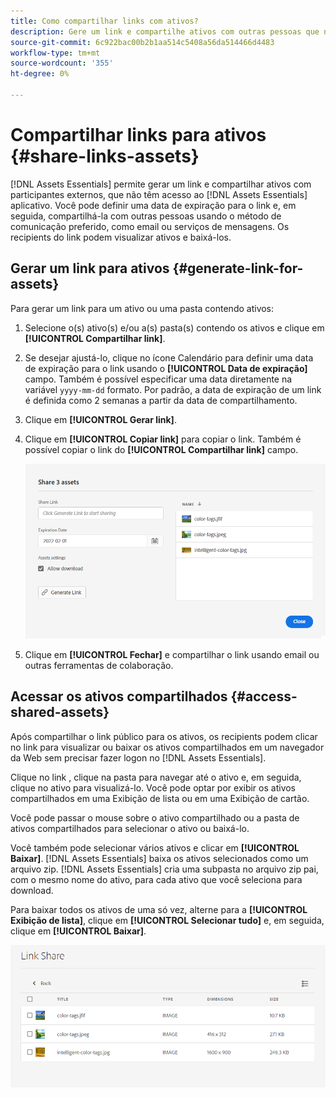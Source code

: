 ```yaml
---
title: Como compartilhar links com ativos?
description: Gere um link e compartilhe ativos com outras pessoas que não têm acesso ao [!DNL Assets Essentials] aplicativo.
source-git-commit: 6c922bac00b2b1aa514c5408a56da514466d4483
workflow-type: tm+mt
source-wordcount: '355'
ht-degree: 0%

---
```



# Compartilhar links para ativos {#share-links-assets}

[!DNL Assets Essentials] permite gerar um link e compartilhar ativos com participantes externos, que não têm acesso ao [!DNL Assets Essentials] aplicativo. Você pode definir uma data de expiração para o link e, em seguida, compartilhá-la com outras pessoas usando o método de comunicação preferido, como email ou serviços de mensagens. Os recipients do link podem visualizar ativos e baixá-los.

## Gerar um link para ativos {#generate-link-for-assets}

Para gerar um link para um ativo ou uma pasta contendo ativos:

1. Selecione o(s) ativo(s) e/ou a(s) pasta(s) contendo os ativos e clique em **[!UICONTROL Compartilhar link]**.

1. Se desejar ajustá-lo, clique no ícone Calendário para definir uma data de expiração para o link usando o **[!UICONTROL Data de expiração]** campo. Também é possível especificar uma data diretamente na variável `yyyy-mm-dd` formato. Por padrão, a data de expiração de um link é definida como 2 semanas a partir da data de compartilhamento.

1. Clique em **[!UICONTROL Gerar link]**.

1. Clique em **[!UICONTROL Copiar link]** para copiar o link. Também é possível copiar o link do **[!UICONTROL Compartilhar link]** campo.

   ![Opção de cortar e endireitar](assets/share-asset-link.png)

1. Clique em **[!UICONTROL Fechar]** e compartilhar o link usando email ou outras ferramentas de colaboração.

## Acessar os ativos compartilhados {#access-shared-assets}

Após compartilhar o link público para os ativos, os recipients podem clicar no link para visualizar ou baixar os ativos compartilhados em um navegador da Web sem precisar fazer logon no [!DNL Assets Essentials].

Clique no link , clique na pasta para navegar até o ativo e, em seguida, clique no ativo para visualizá-lo. Você pode optar por exibir os ativos compartilhados em uma Exibição de lista ou em uma Exibição de cartão.

Você pode passar o mouse sobre o ativo compartilhado ou a pasta de ativos compartilhados para selecionar o ativo ou baixá-lo.

Você também pode selecionar vários ativos e clicar em **[!UICONTROL Baixar]**. [!DNL Assets Essentials] baixa os ativos selecionados como um arquivo zip. [!DNL Assets Essentials] cria uma subpasta no arquivo zip pai, com o mesmo nome do ativo, para cada ativo que você seleciona para download.

Para baixar todos os ativos de uma só vez, alterne para a **[!UICONTROL Exibição de lista]**, clique em **[!UICONTROL Selecionar tudo]** e, em seguida, clique em **[!UICONTROL Baixar]**.

![Visualizar ativos compartilhados](assets/preview-shared-assets.png)

